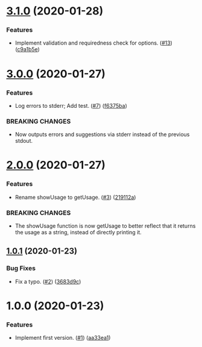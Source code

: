 # [3.1.0](https://github.com/thenativeweb/command-line-interface/compare/3.0.0...3.1.0) (2020-01-28)


### Features

* Implement validation and requiredness check for options. ([#13](https://github.com/thenativeweb/command-line-interface/issues/13)) ([c9a1b5e](https://github.com/thenativeweb/command-line-interface/commit/c9a1b5e97a5e6124e4978bbdc56358192d1eca99))

# [3.0.0](https://github.com/thenativeweb/command-line-interface/compare/2.0.0...3.0.0) (2020-01-27)


### Features

* Log errors to stderr; Add test. ([#7](https://github.com/thenativeweb/command-line-interface/issues/7)) ([f6375ba](https://github.com/thenativeweb/command-line-interface/commit/f6375ba6becd764b841aa0f8764818b93044245d))


### BREAKING CHANGES

* Now outputs errors and suggestions via stderr instead of the previous stdout.

# [2.0.0](https://github.com/thenativeweb/command-line-interface/compare/1.0.1...2.0.0) (2020-01-27)


### Features

* Rename showUsage to getUsage. ([#3](https://github.com/thenativeweb/command-line-interface/issues/3)) ([219112a](https://github.com/thenativeweb/command-line-interface/commit/219112ada691cb66ba595f626efe1da845a2bbfb))


### BREAKING CHANGES

* The showUsage function is now getUsage to better reflect that it returns the usage as a string, instead of directly printing it.

## [1.0.1](https://github.com/thenativeweb/command-line-interface/compare/1.0.0...1.0.1) (2020-01-23)


### Bug Fixes

* Fix a typo. ([#2](https://github.com/thenativeweb/command-line-interface/issues/2)) ([3683d9c](https://github.com/thenativeweb/command-line-interface/commit/3683d9c449ada60019f641e9f4007d20d7dbe087))

# 1.0.0 (2020-01-23)


### Features

* Implement first version. ([#1](https://github.com/thenativeweb/command-line-interface/issues/1)) ([aa33ea1](https://github.com/thenativeweb/command-line-interface/commit/aa33ea1bc2fd06415c9f494d43970c4b8cc26637))
